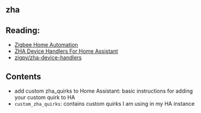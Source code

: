 ## zha 

## Reading:
+ [Zigbee Home Automation](https://www.home-assistant.io/integrations/zha/)
+ [ZHA Device Handlers For Home Assistant](https://pypi.org/project/zha-quirks/)
+ [zigpy/zha-device-handlers](https://github.com/zigpy/zha-device-handlers)


## Contents
+ add custom zha_quirks to Home Assistant: basic instructions for adding your custom quirk to HA
+ `custom_zha_quirks`: contains custom quirks I am using in my HA instance




